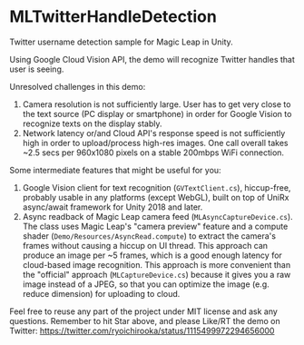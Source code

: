 # MLTwitterHandleDetection
Twitter username detection sample for Magic Leap in Unity.

Using Google Cloud Vision API, the demo will recognize Twitter handles that user is seeing.

Unresolved challenges in this demo: 

1. Camera resolution is not sufficiently large. User has to get very close to the text source (PC display or smartphone) in order for Google Vision to recognize texts on the display stably.
2. Network latency or/and Cloud API's response speed is not sufficiently high in order to upload/process high-res images. One call overall takes ~2.5 secs per 960x1080 pixels on a stable 200mbps WiFi connection.

Some intermediate features that might be useful for you:

1. Google Vision client for text recognition (`GVTextClient.cs`), hiccup-free, probably usable in any platforms (except WebGL), built on top of UniRx async/await framework for Unity 2018 and later.
2. Async readback of Magic Leap camera feed (`MLAsyncCaptureDevice.cs`). The class uses Magic Leap's "camera preview" feature and a compute shader (`Demo/Resources/AsyncRead.compute`) to extract the camera's frames without causing a hiccup on UI thread. This approach can produce an image per ~5 frames, which is a good enough latency for cloud-based image recognition. This approach is more convenient than the "official" approach (`MLCaptureDevice.cs`) because it gives you a raw image instead of a JPEG, so that you can optimize the image (e.g. reduce dimension) for uploading to cloud.

Feel free to reuse any part of the project under MIT license and ask any questions. Remember to hit Star above, and please Like/RT the demo on Twitter: https://twitter.com/ryoichirooka/status/1115499972294656000
